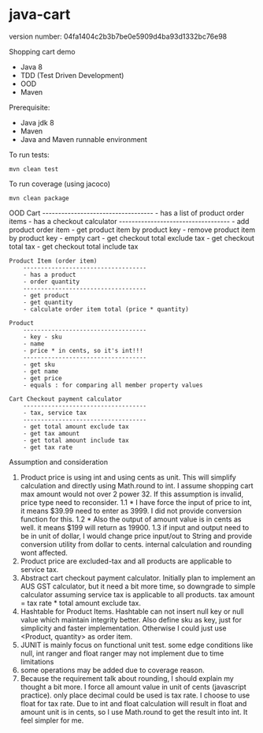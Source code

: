 # java-cart

version number: 04fa1404c2b3b7be0e5909d4ba93d1332bc76e98

Shopping cart demo
- Java 8
- TDD (Test Driven Development)
- OOD
- Maven

Prerequisite:
- Java jdk 8 
- Maven
- Java and Maven runnable environment

To run tests:

    mvn clean test

To run coverage (using jacoco)

    mvn clean package
    
OOD
    Cart 
        -----------------------------------
        - has a list of product order items
        - has a checkout calculator
        -----------------------------------
        - add product order item
        - get product item by product key
        - remove product item by product key
        - empty cart
        - get checkout total exclude tax
        - get checkout total tax
        - get checkout total include tax 
    
    Product Item (order item) 
        -----------------------------------
        - has a product
        - order quantity
        -----------------------------------
        - get product
        - get quantity
        - calculate order item total (price * quantity)

    Product
        -----------------------------------
        - key - sku
        - name
        - price * in cents, so it's int!!!
        -----------------------------------
        - get sku
        - get name
        - get price
        - equals : for comparing all member property values
    
    Cart Checkout payment calculator
        -----------------------------------
        - tax, service tax
        -----------------------------------
        - get total amount exclude tax
        - get tax amount
        - get total amount include tax
        - get tax rate
        
Assumption and consideration
1. Product price is using int and using cents as unit. This will simplify calculation and directly using Math.round to int. I assume shopping cart max amount would not over 2 power 32. If this assumption is invalid, price type need to reconsider.
1.1 * I have force the input of price to int, it means $39.99 need to enter as 3999. I did not provide conversion function for this.
1.2 * Also the output of amount value is in cents as well. it means $199 will return as 19900.
1.3 if input and output need to be in unit of dollar, I would change price input/out to String and provide conversion utility from dollar to cents. internal calculation and rounding wont affected.
2. Product price are excluded-tax and all products are applicable to service tax. 
3. Abstract cart checkout payment calculator. Initially plan to implement an AUS GST calculator, but it need a bit more time, so downgrade to simple calculator assuming service tax is applicable to all products. tax amount = tax rate * total amount exclude tax.
4. Hashtable for Product Items. Hashtable can not insert null key or null value which maintain integrity better. Also define sku as key, just for simplicity and faster implementation. Otherwise I could just use <Product, quantity> as order item.
5. JUNIT is mainly focus on functional unit test. some edge conditions like null, int ranger and float ranger may not implement due to time limitations
6. some operations may be added due to coverage reason.
7. Because the requirement talk about rounding, I should explain my thought a bit more. I force all amount value in unit of cents (javascript practice). only place decimal could be used is tax rate. I choose to use float for tax rate. Due to int and float calculation will result in float and amount unit is in cents, so I use Math.round to get the result into int. It feel simpler for me.

